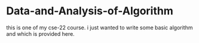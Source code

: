 # Data-and-Analysis-of-Algorithm
this is one of my cse-22 course. i just wanted to write some basic algorithm and which is provided here.
